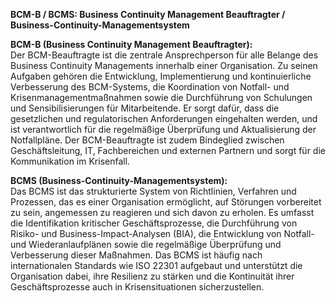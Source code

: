 **BCM-B / BCMS: Business Continuity Management Beauftragter / Business-Continuity-Managementsystem**

**BCM-B (Business Continuity Management Beauftragter):**  
Der BCM-Beauftragte ist die zentrale Ansprechperson für alle Belange des Business Continuity Managements innerhalb einer Organisation. Zu seinen Aufgaben gehören die Entwicklung, Implementierung und kontinuierliche Verbesserung des BCM-Systems, die Koordination von Notfall- und Krisenmanagementmaßnahmen sowie die Durchführung von Schulungen und Sensibilisierungen für Mitarbeitende. Er sorgt dafür, dass die gesetzlichen und regulatorischen Anforderungen eingehalten werden, und ist verantwortlich für die regelmäßige Überprüfung und Aktualisierung der Notfallpläne. Der BCM-Beauftragte ist zudem Bindeglied zwischen Geschäftsleitung, IT, Fachbereichen und externen Partnern und sorgt für die Kommunikation im Krisenfall.

**BCMS (Business-Continuity-Managementsystem):**  
Das BCMS ist das strukturierte System von Richtlinien, Verfahren und Prozessen, das es einer Organisation ermöglicht, auf Störungen vorbereitet zu sein, angemessen zu reagieren und sich davon zu erholen. Es umfasst die Identifikation kritischer Geschäftsprozesse, die Durchführung von Risiko- und Business-Impact-Analysen (BIA), die Entwicklung von Notfall- und Wiederanlaufplänen sowie die regelmäßige Überprüfung und Verbesserung dieser Maßnahmen. Das BCMS ist häufig nach internationalen Standards wie ISO 22301 aufgebaut und unterstützt die Organisation dabei, ihre Resilienz zu stärken und die Kontinuität ihrer Geschäftsprozesse auch in Krisensituationen sicherzustellen.
